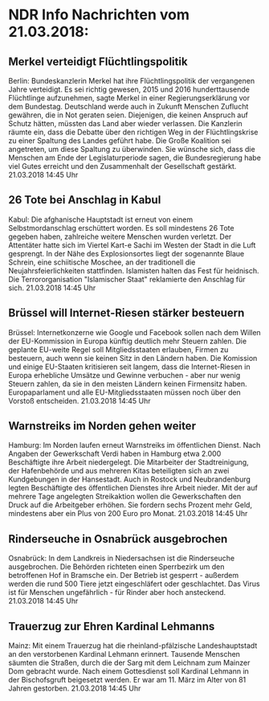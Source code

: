 # NDR Info Nachrichten vom 21.03.2018:


## Merkel verteidigt Flüchtlingspolitik
Berlin: Bundeskanzlerin Merkel hat ihre Flüchtlingspolitik der vergangenen Jahre verteidigt. Es sei richtig gewesen, 2015 und 2016 hunderttausende Flüchtlinge aufzunehmen, sagte Merkel in einer Regierungserklärung vor dem Bundestag. Deutschland werde auch in Zukunft Menschen Zuflucht gewähren, die in Not geraten seien. Diejenigen, die keinen Anspruch auf Schutz hätten, müssten das Land aber wieder verlassen. Die Kanzlerin räumte ein, dass die Debatte über den richtigen Weg in der Flüchtlingskrise zu einer Spaltung des Landes geführt habe. Die Große Koalition sei angetreten, um diese Spaltung zu überwinden. Sie wünsche sich, dass die Menschen am Ende der Legislaturperiode sagen, die Bundesregierung habe viel Gutes erreicht und den Zusammenhalt der Gesellschaft gestärkt. 21.03.2018 14:45 Uhr 

## 26 Tote bei Anschlag in Kabul
Kabul: Die afghanische Hauptstadt ist erneut von einem Selbstmordanschlag erschüttert worden. Es soll mindestens 26 Tote gegeben haben, zahlreiche weitere Menschen wurden verletzt. Der Attentäter hatte sich im Viertel Kart-e Sachi im Westen der Stadt in die Luft gesprengt. In der Nähe des Explosionsortes liegt der sogenannte Blaue Schrein, eine schiitische Moschee, an der traditionell die Neujahrsfeierlichkeiten stattfinden. Islamisten halten das Fest für heidnisch. Die Terrororganisation "Islamischer Staat" reklamierte den Anschlag für sich. 21.03.2018 14:45 Uhr 

## Brüssel will Internet-Riesen stärker besteuern
Brüssel:				Internetkonzerne wie Google und Facebook sollen nach dem Willen der EU-Kommission in Europa künftig deutlich mehr Steuern zahlen. Die geplante EU-weite Regel soll Mitgliedsstaaten erlauben, Firmen zu besteuern, auch wenn sie keinen Sitz in den Ländern haben. Die Komission und einige EU-Staaten kritisieren seit langem, dass die Internet-Riesen in Europa erhebliche Umsätze und Gewinne verbuchen - aber nur wenig Steuern zahlen, da sie in den meisten Ländern keinen Firmensitz haben. Europaparlament und alle EU-Mitgliedsstaaten müssen noch über den Vorstoß entscheiden. 21.03.2018 14:45 Uhr 

## Warnstreiks im Norden gehen weiter
Hamburg:	Im Norden laufen erneut Warnstreiks im öffentlichen Dienst. Nach Angaben der Gewerkschaft Verdi haben in Hamburg etwa 2.000 Beschäftigte ihre Arbeit niedergelegt. Die Mitarbeiter der Stadtreinigung, der Hafenbehörde und aus mehreren Kitas beteiligten sich an zwei Kundgebungen in der Hansestadt. Auch in Rostock und Neubrandenburg legten Beschäftigte des öffentlichen Dienstes ihre Arbeit nieder. Mit der auf mehrere Tage angelegten Streikaktion wollen die Gewerkschaften den Druck auf die Arbeitgeber erhöhen. Sie fordern sechs Prozent mehr Geld, mindestens aber ein Plus von 200 Euro pro Monat. 21.03.2018 14:45 Uhr 

## Rinderseuche in Osnabrück ausgebrochen
Osnabrück: In dem Landkreis in Niedersachsen ist die Rinderseuche ausgebrochen. Die Behörden richteten einen Sperrbezirk um den betroffenen Hof in Bramsche ein. Der Betrieb ist gesperrt - außerdem werden die rund 500 Tiere jetzt eingeschläfert oder geschlachtet. Das Virus ist für Menschen ungefährlich - für Rinder aber hoch ansteckend. 21.03.2018 14:45 Uhr 

## Trauerzug zur Ehren Kardinal Lehmanns
Mainz: Mit einem Trauerzug hat die rheinland-pfälzische Landeshauptstadt an den verstorbenen Kardinal Lehmann erinnert. Tausende Menschen säumten die Straßen, durch die der Sarg mit dem Leichnam zum Mainzer Dom gebracht wurde. Nach einem Gottesdienst soll Kardinal Lehmann in der Bischofsgruft beigesetzt werden. Er war am 11. März im Alter von 81 Jahren gestorben. 21.03.2018 14:45 Uhr 
